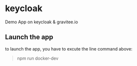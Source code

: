 # keycloak
Demo App on keycloak &amp; gravitee.io

## Launch the app
to launch the app, you have to excute the line command above:
> npm run docker-dev

